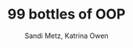 ---
title: 99 bottles of OOP
layout: default
author: Sandi Metz, Katrina Owen
rating: B-Tier
year: 2016
short: Some fun exercises to improve your object-oriented skills. It is like pair programming with the authors.
---